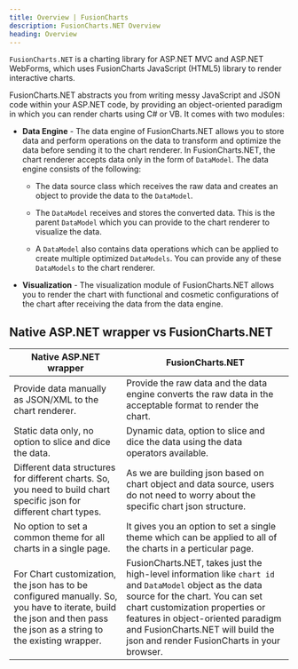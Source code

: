 ```yaml
---
title: Overview | FusionCharts
description: FusionCharts.NET Overview
heading: Overview
---
```


`FusionCharts.NET` is a charting library for ASP.NET MVC and ASP.NET WebForms, which uses FusionCharts JavaScript (HTML5) library to render interactive charts.

FusionCharts.NET abstracts you from writing messy JavaScript and JSON code within your ASP.NET code, by providing an object-oriented paradigm in which you can render charts using C# or VB. It comes with two modules: 

* **Data Engine** - The data engine of FusionCharts.NET allows you to store data and perform operations on the data to transform and optimize the data before sending it to the chart renderer. In FusionCharts.NET, the chart renderer accepts data only in the form of `DataModel`.  The data engine consists of the following:

	* The data source class which receives the raw data and creates an object to provide the data to the `DataModel`. 

	* The `DataModel` receives and stores the converted data. This is the parent `DataModel` which you can provide to the chart renderer to visualize the data. 

	* A `DataModel` also contains data operations which can be applied to create multiple optimized `DataModels`. You can provide any of these `DataModels` to the chart renderer. 

* **Visualization** - The visualization module of FusionCharts.NET allows you to render the chart with functional and cosmetic configurations of the chart after receiving the data from the data engine. 

##  Native ASP.NET wrapper vs FusionCharts.NET

Native ASP.NET wrapper|FusionCharts.NET|
-|-
Provide data manually as JSON/XML to the chart renderer. |Provide the raw data and the data engine converts the raw data in the acceptable format to render the chart.
Static data only, no option to slice and dice the data. |Dynamic data, option to slice and dice the data using the data operators available.
Different data structures for different charts. So, you need to build chart specific json for different chart types.|As we are building json based on chart object and data source, users do not need to worry about the specific chart json structure.
No option to set a common theme for all charts in a single page. |It gives you an option to set a single theme which can be applied to all of the charts in a perticular page.
For Chart customization, the json has to be configured manually. So, you have to iterate, build the json and then pass the json as a string to the existing wrapper. |FusionCharts.NET, takes just the high-level information like `chart id` and `DataModel` object as the data source for the chart. You can set chart customization properties or features in object-oriented paradigm and FusionCharts.NET will build the json and render FusionCharts in your browser.
